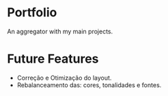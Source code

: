# Portfolio
An aggregator with my main projects.

# Future Features

- Correção e Otimização do layout.
- Rebalanceamento das: cores, tonalidades e fontes.
